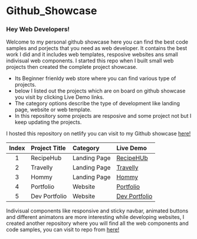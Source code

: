 # Github_Showcase

### Hey Web Developers!
Welcome to my personal github showcase here you can find the best code samples and porjects that you need as web developer. It contains the best work I did and it includes web templates, resposive websites ans small indivisual web components. I started this repo when I built small web projects then created the complete project showcase.

- Its Beginner frienldy web store where you can find various type of projects.
- below I listed out the projects which are on board on github showcase you visit by clicking Live Demo links.
- The category options describe the type of development like landing page, website or web template.
- In this repository some projects are resposive and some project not but I keep updating the projects.


I hosted this repository on netlify you can visit to my Github showcase [here!](https://ganesh-githubshowcase.netlify.app/)


|Index|Project Title| Category|Live Demo |
|:--:   | :---     |:-- | :-- |
|1|RecipeHub| Landing Page |[RecipeHUb](https://recipewebo.netlify.app/)|
|2|Travelly| Landing Page |[Travelly](https://travellee.netlify.app/)|
|3|Hommy| Landing Page |[Hommy](https://homyy.netlify.app/)|
|4|Portfolio| Website |[Portfolio](https://hardikjain.netlify.app/)|
|5|Dev Portfolio| Website |[Dev Portfolio](https://personal-portfoliosite.netlify.app//)|


Indivisual components like responsive and sticky navbar, animated buttons and different animatons are more interesting while developing websites, I created another repository where you will find all the web components and code samples, you can visit to repo from [here!](https://github.com/ganeshpatil386386/Web_Development)

